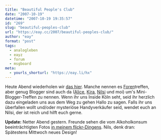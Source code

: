 ```yaml
---
title: "Beautiful People's Club"
date: "2007-10-19"
datetime: "2007-10-19 19:35:57"
id: "269"
slug: "beautiful-peoples-club"
url: "https://eay.cc/2007/beautiful-peoples-club/"
author: "eay"
format: "post"
tags:
  - analogleben
  - eayz
  - forum
  - msgboard
meta:
  - yourls_shorturl: "https://eay.li/hx"
---
```


Heute Abend wiederholen wir [das hier](http://eay.cc/blog/2006/08/spektakulaeres.shtml). Manche nennen es [Foren](/board/)treffen, aber genug Blogger sind auch da ([Alice](http://www.deadbunny.de/), [Kira](http://spaetz.eayz.net/), [Nilsi](http://leccer.com/) und moi) um's Mini-Blogger-Treffen zu nennen. Wenn ihr uns Inside Köln seht, seid ihr herzlich dazu eingeladen uns aus dem Weg zu gehen Hallo zu sagen. Falls ihr uns überfallen wollt und/oder mysteriöse Handyverkäufer seid, wendet euch an Nilsi, der ist reich und hilft euch gerne.

**Update:** Netter Abend gestern. Freunde sehen die vom Alkoholkonsum beeinträchtigten Fotos [in meinem flickr-Dingens](http://www.flickr.com/photos/eay/). Nils, denk dran: Spätestens Mittwoch neues Design!
